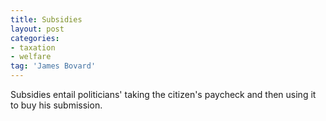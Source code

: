 ```yaml
---
title: Subsidies
layout: post
categories:
- taxation
- welfare
tag: 'James Bovard'
---
```


Subsidies entail politicians' taking the citizen's paycheck and then using it to buy his submission.